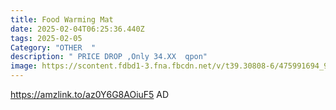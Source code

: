 ```yaml
---
title: Food Warming Mat
date: 2025-02-04T06:25:36.440Z
tags: 2025-02-05
Category: "OTHER  "
description: " PRICE DROP ,Only 34.XX  qpon"
image: https://scontent.fdbd1-3.fna.fbcdn.net/v/t39.30808-6/475991694_9703318416358838_8706077499063618137_n.jpg?_nc_cat=103&ccb=1-7&_nc_sid=aa7b47&_nc_ohc=976fhDig66oQ7kNvgHUEyQB&_nc_zt=23&_nc_ht=scontent.fdbd1-3.fna&_nc_gid=Ajg5C08RA7NqxB0caZj7waf&oh=00_AYBPJP-O0jhfnIrrEAWal2iij5JIcwykboN4AJNo7uW8fQ&oe=67A79594
---
```

https://amzlink.to/az0Y6G8AOiuF5  AD
